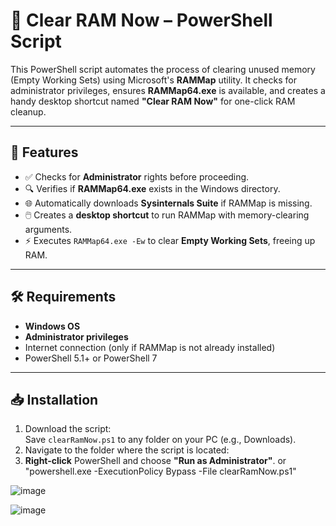 # 🧠 Clear RAM Now – PowerShell Script

This PowerShell script automates the process of clearing unused memory (Empty Working Sets) using Microsoft's **RAMMap** utility. It checks for administrator privileges, ensures **RAMMap64.exe** is available, and creates a handy desktop shortcut named **"Clear RAM Now"** for one-click RAM cleanup.

---

## 🚀 Features

- ✅ Checks for **Administrator** rights before proceeding.
- 🔍 Verifies if **RAMMap64.exe** exists in the Windows directory.
- 🌐 Automatically downloads **Sysinternals Suite** if RAMMap is missing.
- 🖱️ Creates a **desktop shortcut** to run RAMMap with memory-clearing arguments.
- ⚡ Executes `RAMMap64.exe -Ew` to clear **Empty Working Sets**, freeing up RAM.

---

## 🛠️ Requirements

- **Windows OS**
- **Administrator privileges**
- Internet connection (only if RAMMap is not already installed)
- PowerShell 5.1+ or PowerShell 7

---

## 📥 Installation

1. Download the script:  
   Save `clearRamNow.ps1` to any folder on your PC (e.g., Downloads).
2. Navigate to the folder where the script is located:
3. **Right-click** PowerShell and choose **"Run as Administrator"**.
or "powershell.exe -ExecutionPolicy Bypass -File clearRamNow.ps1"

![image](https://github.com/user-attachments/assets/b0ae7e34-3cb3-4b79-824d-ca8e88499976)

![image](https://github.com/user-attachments/assets/40d28f62-cb77-4207-a0f8-8e5d017eb856)
